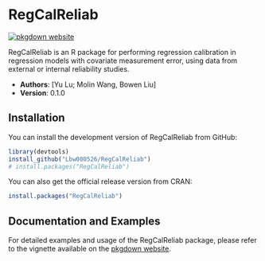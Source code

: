
<!-- README.md is generated from README.Rmd. Please edit that file -->

# RegCalReliab

<!-- badges: start -->
[![pkgdown
website](https://img.shields.io/badge/docs-pkgdown-blue)](https://github.com/Lbw080526/RegCalReliab)
<!-- badges: end -->

RegCalReliab is an R package for performing regression calibration in regression models with covariate measurement error, using data from external or internal reliability studies.

- **Authors**: [Yu Lu; Molin Wang, Bowen Liu]
- **Version**: 0.1.0

## Installation

You can install the development version of RegCalReliab from GitHub:

``` r
library(devtools)
install_github("Lbw080526/RegCalReliab")
# install.packages("RegCalReliab")
```

You can also get the official release version from CRAN:
``` r
install.packages("RegCalReliab")
```

## Documentation and Examples

For detailed examples and usage of the RegCalReliab package, please refer to
the vignette available on the [pkgdown
website](https://lbw080526.github.io/RegCalReliab/articles/regcal_example.html).

